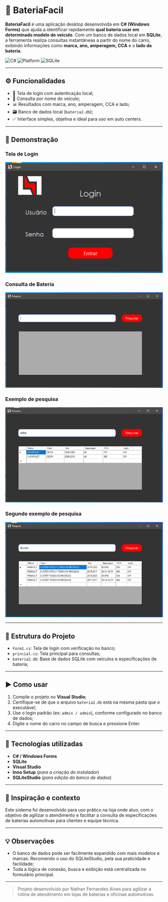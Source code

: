# 🔋 BateriaFacil

**BateriaFacil** é uma aplicação desktop desenvolvida em **C# (Windows Forms)** que ajuda a identificar rapidamente **qual bateria usar em determinado modelo de veículo**. Com um banco de dados local em **SQLite**, a ferramenta realiza consultas instantâneas a partir do nome do carro, exibindo informações como **marca, ano, amperagem, CCA** e o **lado da bateria**.

![C#](https://img.shields.io/badge/Language-C%23-blue.svg)
![Platform](https://img.shields.io/badge/Platform-Windows-blue)
![SQLite](https://img.shields.io/badge/Database-SQLite-lightgrey)

---

## ⚙️ Funcionalidades

- 🔐 Tela de login com autenticação local;
- 🚗 Consulta por nome do veículo;
- 📊 Resultados com marca, ano, amperagem, CCA e lado;
- 🗃️ Banco de dados local (`bateria2.db`);
- ✅ Interface simples, objetiva e ideal para uso em auto centers.

---

## 📸 Demonstração

### Tela de Login  
![Tela de Login](docs/telalogin.png)

### Consulta de Bateria  
<img src="docs/consulta.png" alt="Consulta de Bateria" width="800"/>

### Exemplo de pesquisa
![Resultado de pesquisa](docs/procurou.png)

### Segundo exemplo de pesquisa
![Resultado de pesquisa](docs/consulta2.png)

---

## 📁 Estrutura do Projeto

- `Form1.cs`: Tela de login com verificação no banco;
- `princial.cs`: Tela principal para consultas;
- `bateria2.db`: Base de dados SQLite com veículos e especificações de bateria;

---

## ▶️ Como usar

1. Compile o projeto no **Visual Studio**;
2. Certifique-se de que o arquivo `bateria2.db` está na mesma pasta que o executável;
3. Use o login padrão (ex: `admin / admin`), conforme configurado no banco de dados;
4. Digite o nome do carro no campo de busca e pressione Enter.

---

## 🧠 Tecnologias utilizadas

- **C# / Windows Forms**
- **SQLite**
- **Visual Studio**
- **Inno Setup** (*para a criação do instalador*)
- **SQLiteStudio** (*para edição do banco de dados*)

---

## 🏪 Inspiração e contexto

Este sistema foi desenvolvido para uso prático na loja onde atuo, com o objetivo de agilizar o atendimento e facilitar a consulta de especificações de baterias automotivas para clientes e equipe técnica.

---

## 💡 Observações

- O banco de dados pode ser facilmente expandido com mais modelos e marcas. Recomendo o uso do SQLiteStudio, pela sua praticidade e facilidade;
- Toda a lógica de conexão, busca e exibição está centralizada no formulário principal.

---

> Projeto desenvolvido por Nathan Fernandes Alves para agilizar a rotina de atendimento em lojas de baterias e oficinas automotivas.
